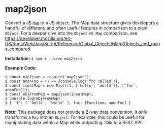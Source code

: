 # map2json

Convert a JS [`Map`](https://developer.mozilla.org/en-US/docs/Web/JavaScript/Reference/Global_Objects/Map) to a JS `Object`.
The Map data structure gives developers a handful of different, and often useful features in comparison to a plain `Object`.
For a deeper dive into the `Object` vs. `Map` comparison, see https://developer.mozilla.org/en-US/docs/Web/JavaScript/Reference/Global_Objects/Map#Objects_and_maps_compared.

**Installation:**
```$ npm i --save map2json```

**Example Code:**
```
$ const map2json = require('map2json');
$ const anonFnc = () => {console.log('fnc called')};
$ const inputMap = new Map([[1, ['hello', 'world']], ['fnc', anonFnc]]);
$ const objFromMap = map2json(inputMap);
$ console.log(objFromMap)
$ { '1': [ 'hello', 'world' ], fnc: [Function: anonFnc] }
```

**Note:** This package does not provide a 2-way data conversion. It _only_ transforms a `Map` into an `Object`. 
For example, this could be useful for manipulating data within a Map while outputting `JSON` to a REST API.
